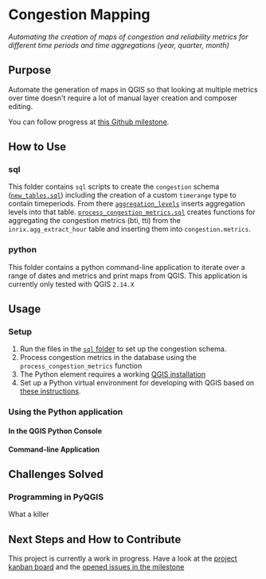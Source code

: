 # Congestion Mapping 
*Automating the creation of maps of congestion and reliability metrics for different time periods and time aggregations (year, quarter, month)*

## Purpose
Automate the generation of maps in QGIS so that looking at multiple metrics over time doesn't require a lot of manual layer creation and composer editing.

You can follow progress at [this Github milestone](https://github.com/CityofToronto/bdit_congestion/milestone/1).
## How to Use

### sql
This folder contains `sql` scripts to create the `congestion` schema ([`new_tables.sql`](sql/new_tables.sql)) including the creation of a custom `timerange` type to contain timeperiods. From there [`aggregation_levels`](sql/aggregation_levels.sql) inserts aggregation levels into that table. [`process_congestion_metrics.sql`](sql/process_congestion_metrics.sql) creates functions for aggregating the congestion metrics (bti, tti) from the `inrix.agg_extract_hour` table and inserting them into `congestion.metrics`.

### python
This folder contains a python command-line application to iterate over a range of dates and metrics and print maps from QGIS.
This application is currently only tested with QGIS `2.14.X`

## Usage

### Setup
1. Run the files in the [`sql` folder](#sql) to set up the congestion schema.
2. Process congestion metrics in the database using the `process_congestion_metrics` function
3. The Python element requires a working [QGIS installation](http://www.qgis.org/en/site/forusers/download.html)
4. Set up a Python virtual environment for developing with QGIS based on [these instructions](http://gis.stackexchange.com/a/223325/36886).

### Using the Python application

#### In the QGIS Python Console

#### Command-line Application

## Challenges Solved

### Programming in PyQGIS
What a killer

## Next Steps and How to Contribute
This project is currently a work in progress. Have a look at the [project kanban board](https://github.com/CityofToronto/bdit_congestion/projects/1) and the [opened issues in the milestone](https://github.com/CityofToronto/bdit_congestion/milestone/1)